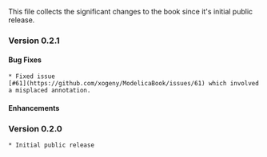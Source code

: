 This file collects the significant changes to the book since it's initial public release.

### Version 0.2.1

#### Bug Fixes

	* Fixed issue
	[#61](https://github.com/xogeny/ModelicaBook/issues/61) which involved
	a misplaced annotation.

#### Enhancements

### Version 0.2.0

	* Initial public release
